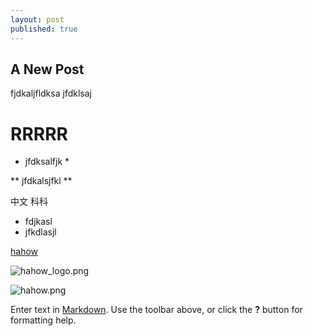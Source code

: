 ```yaml
---
layout: post
published: true
---
```



## A New Post

fjdkaljfldksa
jfdklsaj

# RRRRR

* jfdksalfjk *

** jfdkalsjfkl **

中文 科科

- fdjkasl
- jfkdlasjl

[hahow](https://hahow.in)

![hahow_logo.png]({{site.baseurl}}/media/hahow_logo.png)

![hahow.png]({{site.baseurl}}/media/hahow.png)


Enter text in [Markdown](http://daringfireball.net/projects/markdown/). Use the toolbar above, or click the **?** button for formatting help.
